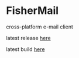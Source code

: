 # FisherMail
cross-platform e-mail client

latest release [here](https://github.com/fantigny/email/releases/tag/beta)

latest build [here](http://speederpan.com/jenkins/job/mail-client-distrib/)


